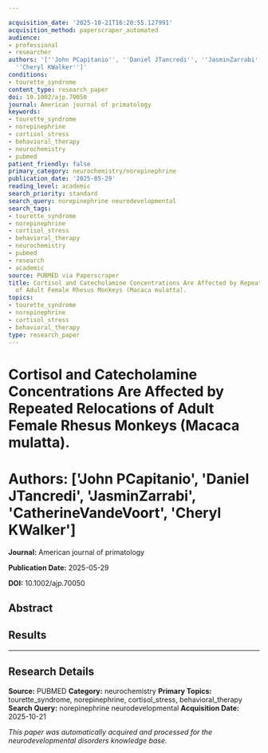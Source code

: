 ```yaml
---

acquisition_date: '2025-10-21T16:20:55.127991'
acquisition_method: paperscraper_automated
audience:
- professional
- researcher
authors: '[''John PCapitanio'', ''Daniel JTancredi'', ''JasminZarrabi'', ''CatherineVandeVoort'',
  ''Cheryl KWalker'']'
conditions:
- tourette_syndrome
content_type: research_paper
doi: 10.1002/ajp.70050
journal: American journal of primatology
keywords:
- tourette_syndrome
- norepinephrine
- cortisol_stress
- behavioral_therapy
- neurochemistry
- pubmed
patient_friendly: false
primary_category: neurochemistry/norepinephrine
publication_date: '2025-05-29'
reading_level: academic
search_priority: standard
search_query: norepinephrine neurodevelopmental
search_tags:
- tourette_syndrome
- norepinephrine
- cortisol_stress
- behavioral_therapy
- neurochemistry
- pubmed
- research
- academic
source: PUBMED via Paperscraper
title: Cortisol and Catecholamine Concentrations Are Affected by Repeated Relocations
  of Adult Female Rhesus Monkeys (Macaca mulatta).
topics:
- tourette_syndrome
- norepinephrine
- cortisol_stress
- behavioral_therapy
type: research_paper
---
```




# Cortisol and Catecholamine Concentrations Are Affected by Repeated Relocations of Adult Female Rhesus Monkeys (Macaca mulatta).

# **Authors:** ['John PCapitanio', 'Daniel JTancredi', 'JasminZarrabi', 'CatherineVandeVoort', 'Cheryl KWalker']

**Journal:** American journal of primatology

**Publication Date:** 2025-05-29

**DOI:** 10.1002/ajp.70050

## Abstract

## Results

---

## Research Details

**Source:** PUBMED
**Category:** neurochemistry
**Primary Topics:** tourette_syndrome, norepinephrine, cortisol_stress, behavioral_therapy
**Search Query:** norepinephrine neurodevelopmental
**Acquisition Date:** 2025-10-21

*This paper was automatically acquired and processed for the neurodevelopmental disorders knowledge base.*
